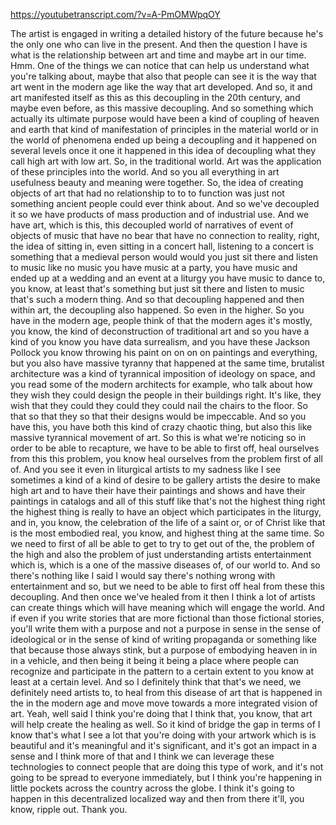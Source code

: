 https://youtubetranscript.com/?v=A-PmOMWpqOY

 The artist is engaged in writing a detailed history of the future because he's the only one who can live in the present. And then the question I have is what is the relationship between art and time and maybe art in our time. Hmm. One of the things we can notice that can help us understand what you're talking about, maybe that also that people can see it is the way that art went in the modern age like the way that art developed. And so, it and art manifested itself as this as this decoupling in the 20th century, and maybe even before, as this massive decoupling. And so something which actually its ultimate purpose would have been a kind of coupling of heaven and earth that kind of manifestation of principles in the material world or in the world of phenomena ended up being a decoupling and it happened on several levels once it one it happened in this idea of decoupling what they call high art with low art. So, in the traditional world. Art was the application of these principles into the world. And so you all everything in art usefulness beauty and meaning were together. So, the idea of creating objects of art that had no relationship to to to function was just not something ancient people could ever think about. And so we've decoupled it so we have products of mass production and of industrial use. And we have art, which is this, this decoupled world of narratives of event of objects of music that have no bear that have no connection to reality, right, the idea of sitting in, even sitting in a concert hall, listening to a concert is something that a medieval person would would you just sit there and listen to music like no music you have music at a party, you have music and ended up at a wedding and an event at a liturgy you have music to dance to, you know, at least that's something but just sit there and listen to music that's such a modern thing. And so that decoupling happened and then within art, the decoupling also happened. So even in the higher. So you have in the modern age, people think of that the modern ages it's mostly, you know, the kind of deconstruction of traditional art and so you have a kind of you know you have data surrealism, and you have these Jackson Pollock you know throwing his paint on on on on paintings and everything, but you also have massive tyranny that happened at the same time, brutalist architecture was a kind of tyrannical imposition of ideology on space, and you read some of the modern architects for example, who talk about how they wish they could design the people in their buildings right. It's like, they wish that they could they could they could nail the chairs to the floor. So that so that they so that their designs would be impeccable. And so you have this, you have both this kind of crazy chaotic thing, but also this like massive tyrannical movement of art. So this is what we're noticing so in order to be able to recapture, we have to be able to first off, heal ourselves from this this problem, you know heal ourselves from the problem first of all of. And you see it even in liturgical artists to my sadness like I see sometimes a kind of a kind of desire to be gallery artists the desire to make high art and to have their have their paintings and shows and have their paintings in catalogs and all of this stuff like that's not the highest thing right the highest thing is really to have an object which participates in the liturgy, and in, you know, the celebration of the life of a saint or, or of Christ like that is the most embodied real, you know, and highest thing at the same time. So we need to first of all be able to get to try to get out of the, the problem of the high and also the problem of just understanding artists entertainment which is, which is a one of the massive diseases of, of our world to. And so there's nothing like I said I would say there's nothing wrong with entertainment and so, but we need to be able to first off heal from these this decoupling. And then once we've healed from it then I think a lot of artists can create things which will have meaning which will engage the world. And if even if you write stories that are more fictional than those fictional stories, you'll write them with a purpose and not a purpose in sense in the sense of ideological or in the sense of kind of writing propaganda or something like that because those always stink, but a purpose of embodying heaven in in in a vehicle, and then being it being it being a place where people can recognize and participate in the pattern to a certain extent to you know at least at a certain level. And so I definitely think that that's we need, we definitely need artists to, to heal from this disease of art that is happened in the in the modern age and move move towards a more integrated vision of art. Yeah, well said I think you're doing that I think that, you know, that art will help create the healing as well. So it kind of bridge the gap in terms of I know that's what I see a lot that you're doing with your artwork which is is beautiful and it's meaningful and it's significant, and it's got an impact in a sense and I think more of that and I think we can leverage these technologies to connect people that are doing this type of work, and it's not going to be spread to everyone immediately, but I think you're happening in little pockets across the country across the globe. I think it's going to happen in this decentralized localized way and then from there it'll, you know, ripple out. Thank you.